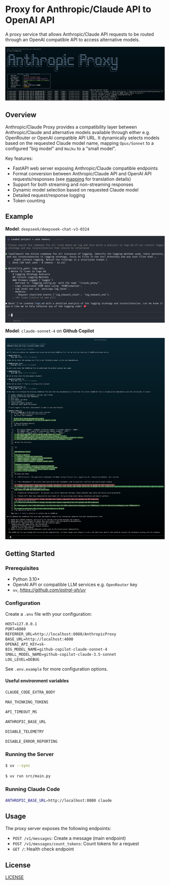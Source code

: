 # Proxy for Anthropic/Claude API to OpenAI API

A proxy service that allows Anthropic/Claude API requests to be routed through an OpenAI compatible API to access alternative models.

![Anthropic Proxy Logo](AnthropicProxy.png)

## Overview

Anthropic/Claude Proxy provides a compatibility layer between Anthropic/Claude and alternative models available through either e.g. OpenRouter or OpenAI compatible API URL. It dynamically selects models based on the requested Claude model name, mapping `Opus/Sonnet` to a configured "big model" and `Haiku` to a "small model".

Key features:

- FastAPI web server exposing Anthropic/Claude compatible endpoints
- Format conversion between Anthropic/Claude API and OpenAI API requests/responses
  (see [mapping](docs/mapping.md) for translation details)
- Support for both streaming and non-streaming responses
- Dynamic model selection based on requested Claude model
- Detailed request/response logging
- Token counting

## Example

**Model**: `deepseek/deepseek-chat-v3-0324`

![Anthropic Proxy example](docs/deepseek.png)

**Model**: `claude-sonnet-4` on **Github Copilot**

![Anthropic Proxy example](docs/copilot.png)

## Getting Started

### Prerequisites

- Python 3.10+
- OpenAI API or compatible LLM services e.g. `OpenRouter` key
- `uv`, _https://github.com/astral-sh/uv_

### Configuration

Create a `.env` file with your configuration:

```env
HOST=127.0.0.1
PORT=8080
REFERRER_URL=http://localhost:8080/AnthropicProxy
BASE_URL=http://localhost:4000
OPENAI_API_KEY=sk-
BIG_MODEL_NAME=github-copilot-claude-sonnet-4
SMALL_MODEL_NAME=github-copilot-claude-3.5-sonnet
LOG_LEVEL=DEBUG
```

See `.env.example` for more configuration options.

#### Useful environment variables

`CLAUDE_CODE_EXTRA_BODY`

`MAX_THINKING_TOKENS`

`API_TIMEOUT_MS`

`ANTHROPIC_BASE_URL`

`DISABLE_TELEMETRY`

`DISABLE_ERROR_REPORTING`

### Running the Server

```bash
$ uv --sync

$ uv run src/main.py
```

### Running Claude Code

```bash
ANTHROPIC_BASE_URL=http://localhost:8080 claude
```

## Usage

The proxy server exposes the following endpoints:

- `POST /v1/messages`: Create a message (main endpoint)
- `POST /v1/messages/count_tokens`: Count tokens for a request
- `GET /`: Health check endpoint

## License

[LICENSE](./LICENSE)
